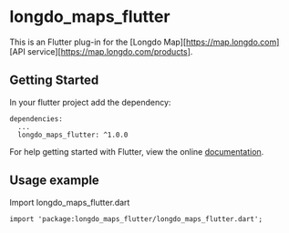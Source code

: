 # longdo_maps_flutter
This is an Flutter plug-in for the [Longdo Map][https://map.longdo.com] [API service][https://map.longdo.com/products].

## Getting Started 
In your flutter project add the dependency:
```
dependencies:
  ...
  longdo_maps_flutter: ^1.0.0
```
For help getting started with Flutter, view the online [documentation](https://flutter.io/).
## Usage example 
Import longdo_maps_flutter.dart
```
import 'package:longdo_maps_flutter/longdo_maps_flutter.dart';
```
